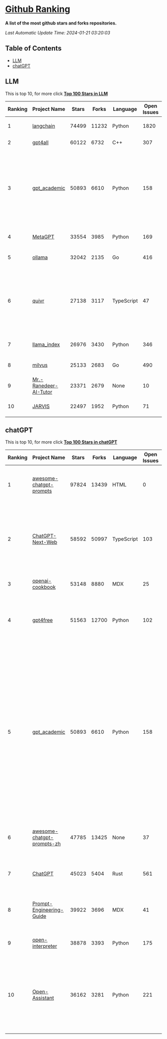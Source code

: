 [Github Ranking](./README.md)
==========

**A list of the most github stars and forks repositories.**

*Last Automatic Update Time: 2024-01-21 03:20:03*

## Table of Contents
 * [LLM](#LLM)
 * [chatGPT](#chatGPT)

## LLM

This is top 10, for more click **[Top 100 Stars in LLM](Top100/LLM.md)**

| Ranking | Project Name | Stars | Forks | Language | Open Issues | Description | Last Commit |
| ------- | ------------ | ----- | ----- | -------- | ----------- | ----------- | ----------- |
| 1 | [langchain](https://github.com/langchain-ai/langchain) | 74499 | 11232 | Python | 1820 | ⚡ Building applications with LLMs through composability ⚡ | 2024-01-21T02:52:27Z |
| 2 | [gpt4all](https://github.com/nomic-ai/gpt4all) | 60122 | 6732 | C++ | 307 | gpt4all: open-source LLM chatbots that you can run anywhere | 2024-01-19T22:17:02Z |
| 3 | [gpt_academic](https://github.com/binary-husky/gpt_academic) | 50893 | 6610 | Python | 158 | 为GPT/GLM等基座大语言模型提供实用化交互接口，特别优化论文阅读/润色/写作体验，模块化设计，支持自定义快捷按钮&函数插件，支持Python和C++等项目剖析&自译解功能，PDF/LaTex论文翻译&总结功能，支持并行问询多种LLM模型，支持chatglm3等本地模型。接入通义千问, deepseekcoder, 讯飞星火, 文心一言, llama2, rwkv, claude2, moss等。 | 2024-01-20T14:33:48Z |
| 4 | [MetaGPT](https://github.com/geekan/MetaGPT) | 33554 | 3985 | Python | 169 | 🌟 The Multi-Agent Framework: Given one line Requirement, return PRD, Design, Tasks, Repo | 2024-01-20T15:00:26Z |
| 5 | [ollama](https://github.com/jmorganca/ollama) | 32042 | 2135 | Go | 416 | Get up and running with Llama 2, Mistral, and other large language models locally. | 2024-01-21T01:54:47Z |
| 6 | [quivr](https://github.com/StanGirard/quivr) | 27138 | 3117 | TypeScript | 47 | Your GenAI Second Brain 🧠  A personal productivity assistant (RAG) ⚡️🤖 Chat with your docs (PDF, CSV, ...)  & apps using Langchain, GPT 3.5 / 4 turbo, Private, Anthropic, VertexAI, Ollama, LLMs, that you can share with users !  Local & Private alternative to OpenAI GPTs & ChatGPT powered by retrieval-augmented generation. | 2024-01-21T03:01:06Z |
| 7 | [llama_index](https://github.com/run-llama/llama_index) | 26976 | 3430 | Python | 346 | LlamaIndex (formerly GPT Index) is a data framework for your LLM applications | 2024-01-21T01:04:03Z |
| 8 | [milvus](https://github.com/milvus-io/milvus) | 25133 | 2683 | Go | 490 | A cloud-native vector database, storage for next generation AI applications | 2024-01-20T20:59:35Z |
| 9 | [Mr.-Ranedeer-AI-Tutor](https://github.com/JushBJJ/Mr.-Ranedeer-AI-Tutor) | 23371 | 2679 | None | 10 | A GPT-4 AI Tutor Prompt for customizable personalized learning experiences. | 2023-11-18T21:18:14Z |
| 10 | [JARVIS](https://github.com/microsoft/JARVIS) | 22497 | 1952 | Python | 71 | JARVIS, a system to connect LLMs with ML community. Paper: https://arxiv.org/pdf/2303.17580.pdf | 2024-01-15T03:26:37Z |


## chatGPT

This is top 10, for more click **[Top 100 Stars in chatGPT](Top100/chatGPT.md)**

| Ranking | Project Name | Stars | Forks | Language | Open Issues | Description | Last Commit |
| ------- | ------------ | ----- | ----- | -------- | ----------- | ----------- | ----------- |
| 1 | [awesome-chatgpt-prompts](https://github.com/f/awesome-chatgpt-prompts) | 97824 | 13439 | HTML | 0 | This repo includes ChatGPT prompt curation to use ChatGPT better. | 2024-01-19T10:30:34Z |
| 2 | [ChatGPT-Next-Web](https://github.com/ChatGPTNextWeb/ChatGPT-Next-Web) | 58592 | 50997 | TypeScript | 103 | A cross-platform ChatGPT/Gemini UI (Web / PWA / Linux / Win / MacOS). 一键拥有你自己的跨平台 ChatGPT/Gemini 应用。 | 2024-01-20T15:32:32Z |
| 3 | [openai-cookbook](https://github.com/openai/openai-cookbook) | 53148 | 8880 | MDX | 25 | Examples and guides for using the OpenAI API | 2024-01-21T02:21:15Z |
| 4 | [gpt4free](https://github.com/xtekky/gpt4free) | 51563 | 12700 | Python | 102 | The official gpt4free repository \| various collection of powerful language models | 2024-01-21T01:38:29Z |
| 5 | [gpt_academic](https://github.com/binary-husky/gpt_academic) | 50893 | 6610 | Python | 158 | 为GPT/GLM等基座大语言模型提供实用化交互接口，特别优化论文阅读/润色/写作体验，模块化设计，支持自定义快捷按钮&函数插件，支持Python和C++等项目剖析&自译解功能，PDF/LaTex论文翻译&总结功能，支持并行问询多种LLM模型，支持chatglm3等本地模型。接入通义千问, deepseekcoder, 讯飞星火, 文心一言, llama2, rwkv, claude2, moss等。 | 2024-01-20T14:33:48Z |
| 6 | [awesome-chatgpt-prompts-zh](https://github.com/PlexPt/awesome-chatgpt-prompts-zh) | 47785 | 13425 | None | 37 | ChatGPT 中文调教指南。各种场景使用指南。学习怎么让它听你的话。 | 2024-01-18T15:19:28Z |
| 7 | [ChatGPT](https://github.com/lencx/ChatGPT) | 45023 | 5404 | Rust | 561 | 🔮 ChatGPT Desktop Application (Mac, Windows and Linux) | 2024-01-19T18:18:00Z |
| 8 | [Prompt-Engineering-Guide](https://github.com/dair-ai/Prompt-Engineering-Guide) | 39922 | 3696 | MDX | 41 | 🐙 Guides, papers, lecture, notebooks and resources for prompt engineering | 2024-01-20T18:12:21Z |
| 9 | [open-interpreter](https://github.com/KillianLucas/open-interpreter) | 38878 | 3393 | Python | 175 | A natural language interface for computers | 2024-01-20T07:37:13Z |
| 10 | [Open-Assistant](https://github.com/LAION-AI/Open-Assistant) | 36162 | 3281 | Python | 221 | OpenAssistant is a chat-based assistant that understands tasks, can interact with third-party systems, and retrieve information dynamically to do so. | 2024-01-16T16:27:24Z |

